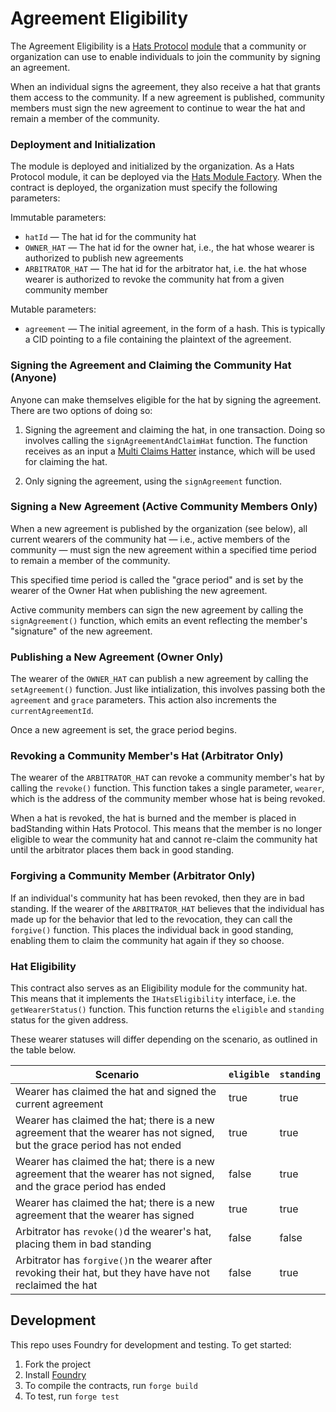 # Agreement Eligibility

The Agreement Eligibility is a [Hats Protocol](https://github.com/Hats-Protocol/hats-protocol) [module](https://github.com/Hats-Protocol/hats-module) that a community or organization can use to enable individuals to join the community by signing an agreement.

When an individual signs the agreement, they also receive a hat that grants them access to the community. If a new agreement is published, community members must sign the new agreement to continue to wear the hat and remain a member of the community.

### Deployment and Initialization

The module is deployed and initialized by the organization. As a Hats Protocol module, it can be deployed via the [Hats Module Factory](https://github.com/Hats-Protocol/hats-module#hatsmodulefactory). When the contract is deployed, the organization must specify the following parameters:

Immutable parameters:

- `hatId` — The hat id for the community hat
- `OWNER_HAT` — The hat id for the owner hat, i.e., the hat whose wearer is authorized to publish new agreements
- `ARBITRATOR_HAT` — The hat id for the arbitrator hat, i.e. the hat whose wearer is authorized to revoke the community hat from a given community member

Mutable parameters:

- `agreement` — The initial agreement, in the form of a hash. This is typically a CID pointing to a file containing the plaintext of the agreement.

### Signing the Agreement and Claiming the Community Hat (Anyone)

Anyone can make themselves eligible for the hat by signing the agreement. There are two options of doing so:
1. Signing the agreement and claiming the hat, in one transaction. Doing so involves calling the `signAgreementAndClaimHat` function. The function receives as an input a [Multi Claims Hatter](https://github.com/Hats-Protocol/multi-claims-hatter) instance, which will be used for claiming the hat.

2. Only signing the agreement, using the `signAgreement` function.

### Signing a New Agreement (Active Community Members Only)

When a new agreement is published by the organization (see below), all current wearers of the community hat — i.e., active members of the community — must sign the new agreement within a specified time period to remain a member of the community.

This specified time period is called the "grace period" and is set by the wearer of the Owner Hat when publishing the new agreement.

Active community members can sign the new agreement by calling the `signAgreement()` function, which emits an event reflecting the member's "signature" of the new agreement.

### Publishing a New Agreement (Owner Only)

The wearer of the `OWNER_HAT` can publish a new agreement by calling the `setAgreement()` function. Just like intialization, this involves passing both the `agreement` and `grace` parameters. This action also increments the `currentAgreementId`.

Once a new agreement is set, the grace period begins.

### Revoking a Community Member's Hat (Arbitrator Only)

The wearer of the `ARBITRATOR_HAT` can revoke a community member's hat by calling the `revoke()` function. This function takes a single parameter, `wearer`, which is the address of the community member whose hat is being revoked.

When a hat is revoked, the hat is burned and the member is placed in badStanding within Hats Protocol. This means that the member is no longer eligible to wear the community hat and cannot re-claim the community hat until the arbitrator places them back in good standing.

### Forgiving a Community Member (Arbitrator Only)

If an individual's community hat has been revoked, then they are in bad standing. If the wearer of the `ARBITRATOR_HAT` believes that the individual has made up for the behavior that led to the revocation, they can call the `forgive()` function. This places the individual back in good standing, enabling them to claim the community hat again if they so choose.

### Hat Eligibility

This contract also serves as an Eligibility module for the community hat. This means that it implements the `IHatsEligibility` interface, i.e. the `getWearerStatus()` function. This function returns the `eligible` and `standing` status for the given address.

These wearer statuses will differ depending on the scenario, as outlined in the table below.

| Scenario | `eligible` | `standing` |
| -------- | -------- | -------- |
| Wearer has claimed the hat and signed the current agreement | true | true |
| Wearer has claimed the hat; there is a new agreement that the wearer has not signed, but the grace period has not ended | true | true |
| Wearer has claimed the hat; there is a new agreement that the wearer has not signed, and the grace period has ended | false | true |
| Wearer has claimed the hat; there is a new agreement that the wearer has signed | true | true |
| Arbitrator has `revoke()`d the wearer's hat, placing them in bad standing | false | false |
| Arbitrator has `forgive()`n the wearer after revoking their hat, but they have have not reclaimed the hat | false | true |

## Development

This repo uses Foundry for development and testing. To get started:

1. Fork the project
2. Install [Foundry](https://book.getfoundry.sh/getting-started/installation)
3. To compile the contracts, run `forge build`
4. To test, run `forge test`
